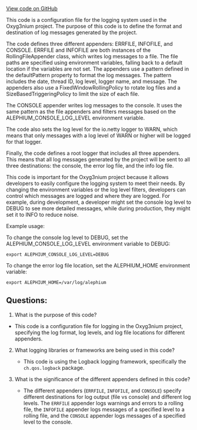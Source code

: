 [View code on GitHub](https://github.com/alephium/alephium/flow/src/main/resources/logback.xml)

This code is a configuration file for the logging system used in the Oxyg3nium project. The purpose of this code is to define the format and destination of log messages generated by the project. 

The code defines three different appenders: ERRFILE, INFOFILE, and CONSOLE. ERRFILE and INFOFILE are both instances of the RollingFileAppender class, which writes log messages to a file. The file paths are specified using environment variables, falling back to a default location if the variables are not set. The appenders use a pattern defined in the defaultPattern property to format the log messages. The pattern includes the date, thread ID, log level, logger name, and message. The appenders also use a FixedWindowRollingPolicy to rotate log files and a SizeBasedTriggeringPolicy to limit the size of each file. 

The CONSOLE appender writes log messages to the console. It uses the same pattern as the file appenders and filters messages based on the ALEPHIUM_CONSOLE_LOG_LEVEL environment variable. 

The code also sets the log level for the io.netty logger to WARN, which means that only messages with a log level of WARN or higher will be logged for that logger. 

Finally, the code defines a root logger that includes all three appenders. This means that all log messages generated by the project will be sent to all three destinations: the console, the error log file, and the info log file. 

This code is important for the Oxyg3nium project because it allows developers to easily configure the logging system to meet their needs. By changing the environment variables or the log level filters, developers can control which messages are logged and where they are logged. For example, during development, a developer might set the console log level to DEBUG to see more detailed messages, while during production, they might set it to INFO to reduce noise. 

Example usage:

To change the console log level to DEBUG, set the ALEPHIUM_CONSOLE_LOG_LEVEL environment variable to DEBUG:

```
export ALEPHIUM_CONSOLE_LOG_LEVEL=DEBUG
```

To change the error log file location, set the ALEPHIUM_HOME environment variable:

```
export ALEPHIUM_HOME=/var/log/alephium
```
## Questions: 
 1. What is the purpose of this code?
   - This code is a configuration file for logging in the Oxyg3nium project, specifying the log format, log levels, and log file locations for different appenders.

2. What logging libraries or frameworks are being used in this code?
   - This code is using the Logback logging framework, specifically the `ch.qos.logback` package.

3. What is the significance of the different appenders defined in this code?
   - The different appenders (`ERRFILE`, `INFOFILE`, and `CONSOLE`) specify different destinations for log output (file vs console) and different log levels. The `ERRFILE` appender logs warnings and errors to a rolling file, the `INFOFILE` appender logs messages of a specified level to a rolling file, and the `CONSOLE` appender logs messages of a specified level to the console.